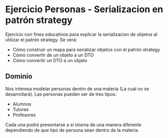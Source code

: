 # Ejercicio Personas - Serializacion en patrón strategy

Ejercicio con fines educativos para explicar la serializacion de objetos al utilizar el patrón strategy. Se verá:

* Cómo construir un mapa para serializar objetos con el patrón strategy
* Cómo convertir de un objeto a un DTO
* Cómo convertir un DTO a un objeto

## Dominio

Nos interesa modelar personas dentro de una materia (La cual no se desarrollará).
Las personas pueden ser de tres tipos: 

- Alumnos
- Tutores
- Profesores

Cada una podrá presentarse a sí misma de una manera diferente dependiendo de que tipo de persona sean dentro de la materia.
